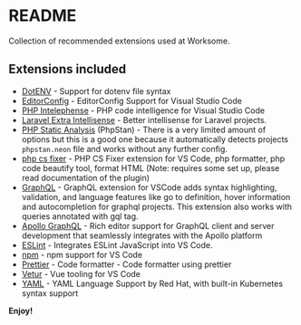 # README

Collection of recommended extensions used at Worksome.

## Extensions included

- [DotENV](https://marketplace.visualstudio.com/items?itemName=mikestead.dotenv) - Support for dotenv file syntax
- [EditorConfig](https://marketplace.visualstudio.com/items?itemName=EditorConfig.EditorConfig) - EditorConfig Support for Visual Studio Code
- [PHP Intelephense](https://marketplace.visualstudio.com/items?itemName=bmewburn.vscode-intelephense-client) - PHP code intelligence for Visual Studio Code
- [Laravel Extra Intellisense](https://marketplace.visualstudio.com/items?itemName=amiralizadeh9480.laravel-extra-intellisense) - Better intellisense for Laravel projects.
- [PHP Static Analysis](https://marketplace.visualstudio.com/items?itemName=breezelin.phpstan) (PhpStan) - There is a very limited amount of options but this is a good one because it automatically detects projects `phpstan.neon` file and works without any further config.
- [php cs fixer](https://marketplace.visualstudio.com/items?itemName=junstyle.php-cs-fixer) - PHP CS Fixer extension for VS Code, php formatter, php code beautify tool, format HTML (Note: requires some set up, please read documentation of the plugin)
- [GraphQL](https://marketplace.visualstudio.com/items?itemName=GraphQL.vscode-graphql) - GraphQL extension for VSCode adds syntax highlighting, validation, and language features like go to definition, hover information and autocompletion for graphql projects. This extension also works with queries annotated with gql tag.
- [Apollo GraphQL](https://marketplace.visualstudio.com/items?itemName=apollographql.vscode-apollo) - Rich editor support for GraphQL client and server development that seamlessly integrates with the Apollo platform
- [ESLint](https://marketplace.visualstudio.com/items?itemName=dbaeumer.vscode-eslint) - Integrates ESLint JavaScript into VS Code.
- [npm](https://marketplace.visualstudio.com/items?itemName=eg2.vscode-npm-script) - npm support for VS Code
- [Prettier](https://marketplace.visualstudio.com/items?itemName=esbenp.prettier-vscode) - Code formatter - Code formatter using prettier
- [Vetur](https://marketplace.visualstudio.com/items?itemName=octref.vetur) - Vue tooling for VS Code
- [YAML](https://marketplace.visualstudio.com/items?itemName=redhat.vscode-yaml) - YAML Language Support by Red Hat, with built-in Kubernetes syntax support

**Enjoy!**

